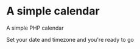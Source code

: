 A simple calendar
===============

A simple PHP calendar

Set your date and timezone and you're ready to go
